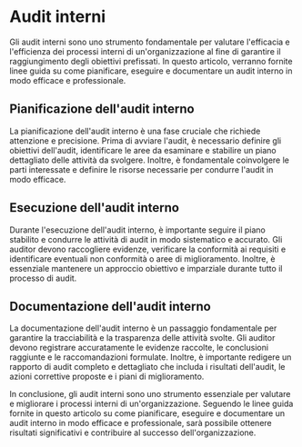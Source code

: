 # Audit interni

Gli audit interni sono uno strumento fondamentale per valutare l'efficacia e l'efficienza dei processi interni di un'organizzazione al fine di garantire il raggiungimento degli obiettivi prefissati. In questo articolo, verranno fornite linee guida su come pianificare, eseguire e documentare un audit interno in modo efficace e professionale.

## Pianificazione dell'audit interno

La pianificazione dell'audit interno è una fase cruciale che richiede attenzione e precisione. Prima di avviare l'audit, è necessario definire gli obiettivi dell'audit, identificare le aree da esaminare e stabilire un piano dettagliato delle attività da svolgere. Inoltre, è fondamentale coinvolgere le parti interessate e definire le risorse necessarie per condurre l'audit in modo efficace.

## Esecuzione dell'audit interno

Durante l'esecuzione dell'audit interno, è importante seguire il piano stabilito e condurre le attività di audit in modo sistematico e accurato. Gli auditor devono raccogliere evidenze, verificare la conformità ai requisiti e identificare eventuali non conformità o aree di miglioramento. Inoltre, è essenziale mantenere un approccio obiettivo e imparziale durante tutto il processo di audit.

## Documentazione dell'audit interno

La documentazione dell'audit interno è un passaggio fondamentale per garantire la tracciabilità e la trasparenza delle attività svolte. Gli auditor devono registrare accuratamente le evidenze raccolte, le conclusioni raggiunte e le raccomandazioni formulate. Inoltre, è importante redigere un rapporto di audit completo e dettagliato che includa i risultati dell'audit, le azioni correttive proposte e i piani di miglioramento.

In conclusione, gli audit interni sono uno strumento essenziale per valutare e migliorare i processi interni di un'organizzazione. Seguendo le linee guida fornite in questo articolo su come pianificare, eseguire e documentare un audit interno in modo efficace e professionale, sarà possibile ottenere risultati significativi e contribuire al successo dell'organizzazione.